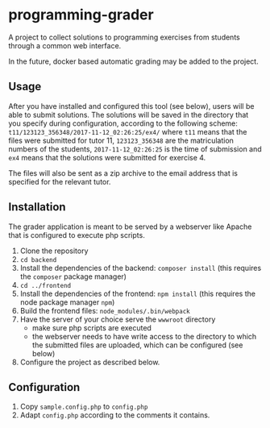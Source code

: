 # programming-grader
A project to collect solutions to programming exercises from
students through a common web interface.

In the future, docker based automatic grading may be added to
the project.

## Usage

After you have installed and configured this tool (see below), users will be
able to submit solutions. The solutions will be saved in
the directory that you specify during configuration, according
to the following scheme: `t11/123123_356348/2017-11-12_02:26:25/ex4/`
where `t11` means that the files were submitted for tutor 11, 
`123123_356348` are the matriculation numbers of the students,
`2017-11-12_02:26:25` is the time of submission and `ex4` means
that the solutions were submitted for exercise 4.

The files will also be sent as a zip archive to the email address that is specified
for the relevant tutor.

## Installation
The grader application is meant to be served by a webserver like
Apache that is configured to execute php scripts.

1. Clone the repository
1. `cd backend`
1. Install the dependencies of the backend: `composer install` (this
requires the `composer` package manager)
1. `cd ../frontend`
1. Install the dependencies of the frontend: `npm install` (this
requires the node package manager `npm`)
1. Build the frontend files: `node_modules/.bin/webpack`
1. Have the server of your choice serve the `wwwroot` directory
    - make sure php scripts are executed
    - the webserver needs to have write access to the
    directory to which the submitted files are uploaded,
    which can be configured (see below)
1. Configure the project as described below.

## Configuration

1. Copy `sample.config.php` to `config.php`
1. Adapt `config.php` according to the comments it contains.
